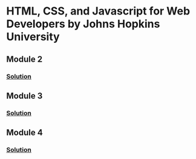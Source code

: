 # HTML, CSS, and Javascript for Web Developers by Johns Hopkins University
## Module 2

### [Solution](https://sanchit-pro.github.io/Coursera-Assignment/Module2-Solutions/)

## Module 3

### [Solution](https://sanchit-pro.github.io/Coursera-Assignment/Module3-Solutions/)

## Module 4

### [Solution](https://sanchit-pro.github.io/Coursera-Assignment/Module4-Solutions/)
